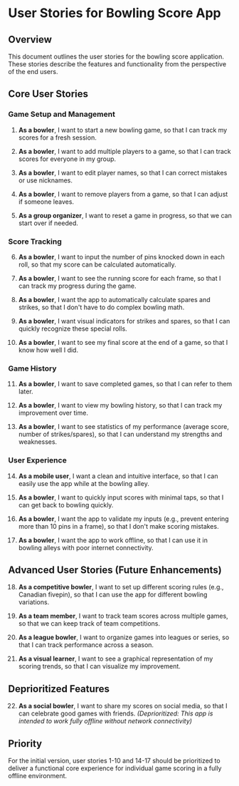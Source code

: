 # User Stories for Bowling Score App

## Overview

This document outlines the user stories for the bowling score application. These stories describe the features and functionality from the perspective of the end users.

## Core User Stories

### Game Setup and Management

1. **As a bowler**, I want to start a new bowling game, so that I can track my scores for a fresh session.

2. **As a bowler**, I want to add multiple players to a game, so that I can track scores for everyone in my group.

3. **As a bowler**, I want to edit player names, so that I can correct mistakes or use nicknames.

4. **As a bowler**, I want to remove players from a game, so that I can adjust if someone leaves.

5. **As a group organizer**, I want to reset a game in progress, so that we can start over if needed.

### Score Tracking

6. **As a bowler**, I want to input the number of pins knocked down in each roll, so that my score can be calculated automatically.

7. **As a bowler**, I want to see the running score for each frame, so that I can track my progress during the game.

8. **As a bowler**, I want the app to automatically calculate spares and strikes, so that I don't have to do complex bowling math.

9. **As a bowler**, I want visual indicators for strikes and spares, so that I can quickly recognize these special rolls.

10. **As a bowler**, I want to see my final score at the end of a game, so that I know how well I did.

### Game History

11. **As a bowler**, I want to save completed games, so that I can refer to them later.

12. **As a bowler**, I want to view my bowling history, so that I can track my improvement over time.

13. **As a bowler**, I want to see statistics of my performance (average score, number of strikes/spares), so that I can understand my strengths and weaknesses.

### User Experience

14. **As a mobile user**, I want a clean and intuitive interface, so that I can easily use the app while at the bowling alley.

15. **As a bowler**, I want to quickly input scores with minimal taps, so that I can get back to bowling quickly.

16. **As a bowler**, I want the app to validate my inputs (e.g., prevent entering more than 10 pins in a frame), so that I don't make scoring mistakes.

17. **As a bowler**, I want the app to work offline, so that I can use it in bowling alleys with poor internet connectivity.

## Advanced User Stories (Future Enhancements)

18. **As a competitive bowler**, I want to set up different scoring rules (e.g., Canadian fivepin), so that I can use the app for different bowling variations.

19. **As a team member**, I want to track team scores across multiple games, so that we can keep track of team competitions.

20. **As a league bowler**, I want to organize games into leagues or series, so that I can track performance across a season.

21. **As a visual learner**, I want to see a graphical representation of my scoring trends, so that I can visualize my improvement.

## Deprioritized Features

22. **As a social bowler**, I want to share my scores on social media, so that I can celebrate good games with friends. _(Deprioritized: This app is intended to work fully offline without network connectivity)_

## Priority

For the initial version, user stories 1-10 and 14-17 should be prioritized to deliver a functional core experience for individual game scoring in a fully offline environment.
